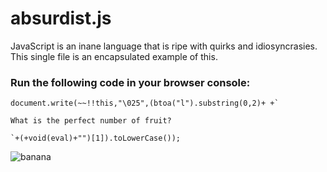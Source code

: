 # absurdist.js

JavaScript is an inane language that is ripe with quirks and idiosyncrasies. This single file is an encapsulated example of this.

### Run the following code in your browser console:

```
document.write(~~!!this,"\025",(btoa("l").substring(0,2)+ +`

What is the perfect number of fruit?

`+(+void(eval)+"")[1]).toLowerCase());
```

![banana](https://lh3.googleusercontent.com/proxy/4oHS0B_AaGL-YfyjMFQWaWSQtrXaR45Vd4XTaKQDiLW_Lm5Rks2_ggbPEAqMS6LY0bVAzzSNy434bz_Y981yUvMIe6svHl0-wzGtjhLCaiQpuJu1jimJBlCxXWxnexvv4kYUAx4)
